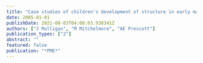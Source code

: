 ```yaml
---
title: "Case studies of children's development of structure in early mathematics"
date: 2005-01-01
publishDate: 2021-08-03T04:08:03.930341Z
authors: ["J Mulligan", "M Mitchelmore", "AE Prescott"]
publication_types: ["2"]
abstract: ""
featured: false
publication: "*PME*"
---
```


